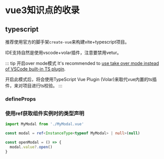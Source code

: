 # vue3知识点的收录

## typescript

推荐使用官方的脚手架`create-vue`来构建vite+typescript项目。

IDE支持自然是使用vscode+volar插件，注意要禁用vetur。

::: tip 开启over mode模式
 It's recommended to [ use take over mode instead of VSCode built-in TS plugin](https://vuejs.org/guide/typescript/overview.html#volar-takeover-mode).

 开启此模式后，将会使用TypeScript Vue Plugin (Volar)来取代vue内置的ts插件，来对项目进行ts校验。
:::

### defineProps

### 使用ref获取组件实例时的类型声明

```ts
import MyModal from './MyModal.vue'

const modal = ref<InstanceType<typeof MyModal> | null>(null)

const openModal = () => {
  modal.value?.open()
}
```